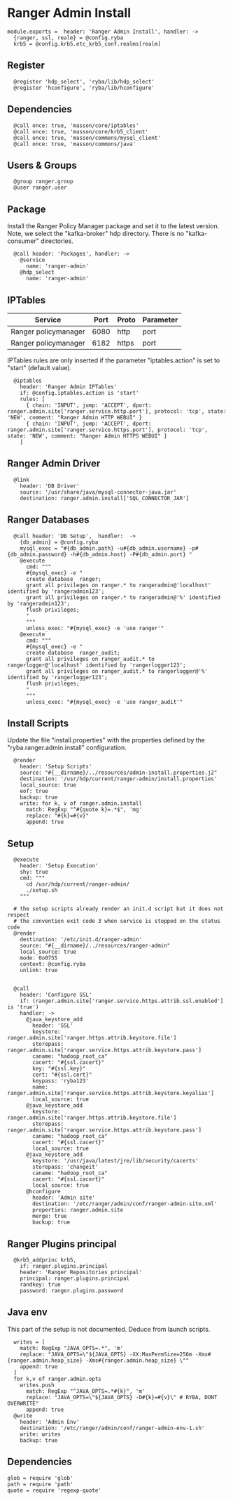 
# Ranger Admin Install

    module.exports =  header: 'Ranger Admin Install', handler: ->
      {ranger, ssl, realm} = @config.ryba
      krb5 = @config.krb5.etc_krb5_conf.realms[realm]

## Register

      @register 'hdp_select', 'ryba/lib/hdp_select'   
      @register 'hconfigure', 'ryba/lib/hconfigure'

## Dependencies
      
      @call once: true, 'masson/core/iptables'
      @call once: true, 'masson/core/krb5_client'
      @call once: true, 'masson/commons/mysql_client'
      @call once: true, 'masson/commons/java'
  
## Users & Groups
      
      @group ranger.group
      @user ranger.user

## Package

Install the Ranger Policy Manager package and set it to the latest version. Note, we
select the "kafka-broker" hdp directory. There is no "kafka-consumer"
directories.

      @call header: 'Packages', handler: ->
        @service
          name: 'ranger-admin'
        @hdp_select
          name: 'ranger-admin'

## IPTables

| Service              | Port  | Proto       | Parameter          |
|----------------------|-------|-------------|--------------------|
| Ranger policymanager | 6080  | http        | port               |
| Ranger policymanager | 6182  | https       | port               |

IPTables rules are only inserted if the parameter "iptables.action" is set to
"start" (default value).

      @iptables
        header: 'Ranger Admin IPTables'
        if: @config.iptables.action is 'start'
        rules: [
          { chain: 'INPUT', jump: 'ACCEPT', dport: ranger.admin.site['ranger.service.http.port'], protocol: 'tcp', state: 'NEW', comment: "Ranger Admin HTTP WEBUI" }
          { chain: 'INPUT', jump: 'ACCEPT', dport: ranger.admin.site['ranger.service.https.port'], protocol: 'tcp', state: 'NEW', comment: "Ranger Admin HTTPS WEBUI" }
        ]

## Ranger Admin Driver

      @link
        header: 'DB Driver'
        source: '/usr/share/java/mysql-connector-java.jar'
        destination: ranger.admin.install['SQL_CONNECTOR_JAR']

## Ranger Databases

      @call header: 'DB Setup',  handler:  ->
        {db_admin} = @config.ryba
        mysql_exec = "#{db_admin.path} -u#{db_admin.username} -p#{db_admin.password} -h#{db_admin.host} -P#{db_admin.port} "
        @execute
          cmd: """
          #{mysql_exec} -e "
          create database  ranger;
          grant all privileges on ranger.* to rangeradmin@'localhost' identified by 'rangeradmin123';
          grant all privileges on ranger.* to rangeradmin@'%' identified by 'rangeradmin123';
          flush privileges;
          "
          """
          unless_exec: "#{mysql_exec} -e 'use ranger'"
        @execute
          cmd: """
          #{mysql_exec} -e "
          create database  ranger_audit;
          grant all privileges on ranger_audit.* to rangerlogger@'localhost' identified by 'rangerlogger123';
          grant all privileges on ranger_audit.* to rangerlogger@'%' identified by 'rangerlogger123';
          flush privileges;
          "
          """
          unless_exec: "#{mysql_exec} -e 'use ranger_audit'"


## Install Scripts

Update the file "install.properties" with the properties defined by the
"ryba.ranger.admin.install" configuration.

      @render
        header: 'Setup Scripts'
        source: "#{__dirname}/../resources/admin-install.properties.j2"
        destination: '/usr/hdp/current/ranger-admin/install.properties'
        local_source: true
        eof: true
        backup: true
        write: for k, v of ranger.admin.install
          match: RegExp "^#{quote k}=.*$", 'mg'
          replace: "#{k}=#{v}"
          append: true

## Setup

      @execute
        header: 'Setup Execution'
        shy: true
        cmd: """
          cd /usr/hdp/current/ranger-admin/
          ./setup.sh
        """
      
      # the setup scripts already render an init.d script but it does not respect 
      # the convention exit code 3 when service is stopped on the status code
      @render
        destination: '/etc/init.d/ranger-admin'
        source: "#{__dirname}/../resources/ranger-admin"
        local_source: true
        mode: 0o0755
        context: @config.ryba
        unlink: true
      
    
      @call
        header: 'Configure SSL'
        if: (ranger.admin.site['ranger.service.https.attrib.ssl.enabled'] is 'true')
        handler: ->
          @java_keystore_add
            header: 'SSL'
            keystore: ranger.admin.site['ranger.https.attrib.keystore.file']
            storepass: ranger.admin.site['ranger.service.https.attrib.keystore.pass']
            caname: "hadoop_root_ca"
            cacert: "#{ssl.cacert}"
            key: "#{ssl.key}"
            cert: "#{ssl.cert}"
            keypass: 'ryba123'
            name: ranger.admin.site['ranger.service.https.attrib.keystore.keyalias']
            local_source: true
          @java_keystore_add
            keystore: ranger.admin.site['ranger.https.attrib.keystore.file']
            storepass: ranger.admin.site['ranger.service.https.attrib.keystore.pass']
            caname: "hadoop_root_ca"
            cacert: "#{ssl.cacert}"
            local_source: true
          @java_keystore_add
            keystore: '/usr/java/latest/jre/lib/security/cacerts'
            storepass: 'changeit'
            caname: "hadoop_root_ca"
            cacert: "#{ssl.cacert}"
            local_source: true
          @hconfigure
            header: 'Admin site'
            destination: '/etc/ranger/admin/conf/ranger-admin-site.xml'
            properties: ranger.admin.site
            merge: true
            backup: true

## Ranger Plugins principal

      @krb5_addprinc krb5,
        if: ranger.plugins.principal
        header: 'Ranger Repositories principal'
        principal: ranger.plugins.principal
        randkey: true
        password: ranger.plugins.password

## Java env
This part of the setup is not documented. Deduce from launch scripts.
      
      writes = [
        match: RegExp "JAVA_OPTS=.*", 'm'
        replace: "JAVA_OPTS=\"${JAVA_OPTS} -XX:MaxPermSize=256m -Xmx#{ranger.admin.heap_size} -Xms#{ranger.admin.heap_size} \""
        append: true
      ]
      for k,v of ranger.admin.opts
        writes.push
          match: RegExp "^JAVA_OPTS=.*#{k}", 'm'
          replace: "JAVA_OPTS=\"${JAVA_OPTS} -D#{k}=#{v}\" # RYBA, DONT OVERWRITE"
          append: true
      @write
        header: 'Admin Env'
        destination: '/etc/ranger/admin/conf/ranger-admin-env-1.sh'
        write: writes
        backup: true      

## Dependencies

    glob = require 'glob'
    path = require 'path'
    quote = require 'regexp-quote'
